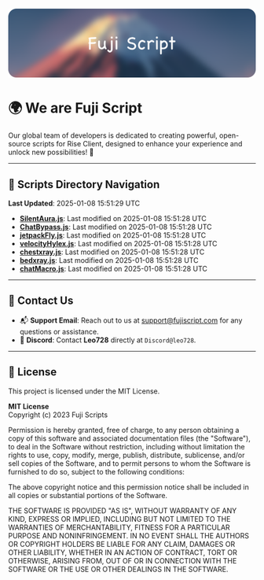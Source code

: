 ![Banner](.github/b.webp)

# 🌍 **We are Fuji Script**

Our global team of developers is dedicated to creating powerful, open-source scripts for Rise Client, designed to enhance your experience and unlock new possibilities! 🌟

---
<!-- SCRIPTS_NAVIGATION_START -->
## 📂 **Scripts Directory Navigation**

**Last Updated**: 2025-01-08 15:51:29 UTC

- **[SilentAura.js](scripts/SilentAura.js)**: Last modified on 2025-01-08 15:51:28 UTC
- **[ChatBypass.js](scripts/ChatBypass.js)**: Last modified on 2025-01-08 15:51:28 UTC
- **[jetpackFly.js](scripts/jetpackFly.js)**: Last modified on 2025-01-08 15:51:28 UTC
- **[velocityHylex.js](scripts/velocityHylex.js)**: Last modified on 2025-01-08 15:51:28 UTC
- **[chestxray.js](scripts/chestxray.js)**: Last modified on 2025-01-08 15:51:28 UTC
- **[bedxray.js](scripts/bedxray.js)**: Last modified on 2025-01-08 15:51:28 UTC
- **[chatMacro.js](scripts/chatMacro.js)**: Last modified on 2025-01-08 15:51:28 UTC

<!-- SCRIPTS_NAVIGATION_END -->

---

## 💬 **Contact Us**  
- 📬 **Support Email**: Reach out to us at [support@fujiscript.com](mailto:support@fujiscript.com) for any questions or assistance.  
- 💬 **Discord**: Contact **Leo728** directly at `Discord@leo728`.

---

## 📜 **License**

This project is licensed under the MIT License.  

**MIT License**  
Copyright (c) 2023 Fuji Scripts  

Permission is hereby granted, free of charge, to any person obtaining a copy of this software and associated documentation files (the "Software"), to deal in the Software without restriction, including without limitation the rights to use, copy, modify, merge, publish, distribute, sublicense, and/or sell copies of the Software, and to permit persons to whom the Software is furnished to do so, subject to the following conditions:  

The above copyright notice and this permission notice shall be included in all copies or substantial portions of the Software.  

THE SOFTWARE IS PROVIDED "AS IS", WITHOUT WARRANTY OF ANY KIND, EXPRESS OR IMPLIED, INCLUDING BUT NOT LIMITED TO THE WARRANTIES OF MERCHANTABILITY, FITNESS FOR A PARTICULAR PURPOSE AND NONINFRINGEMENT. IN NO EVENT SHALL THE AUTHORS OR COPYRIGHT HOLDERS BE LIABLE FOR ANY CLAIM, DAMAGES OR OTHER LIABILITY, WHETHER IN AN ACTION OF CONTRACT, TORT OR OTHERWISE, ARISING FROM, OUT OF OR IN CONNECTION WITH THE SOFTWARE OR THE USE OR OTHER DEALINGS IN THE SOFTWARE.  
